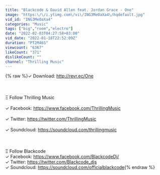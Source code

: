 ```yaml
---
title: "Blackcode & David Allen feat. Jordan Grace - One"
image: "https:\/\/i.ytimg.com\/vi\/ING3Me0aXa4\/hqdefault.jpg"
vid_id: "ING3Me0aXa4"
categories: "Music"
tags: ["big","room","electro"]
date: "2022-02-03T04:27:58+03:00"
vid_date: "2022-01-18T22:52:09Z"
duration: "PT2M46S"
viewcount: "6367"
likeCount: "371"
dislikeCount: ""
channel: "Thrilling Music"
---
```

{% raw %}✓ Download: <a rel="nofollow" target="blank" href="http://revr.ec/One">http://revr.ec/One</a><br /><br /><br /><br />Ξ  Follow Thrilling Music<br /><br />✓ Facebook: <a rel="nofollow" target="blank" href="https://www.facebook.com/ThrillingMusic">https://www.facebook.com/ThrillingMusic</a><br /><br />✓ Twitter: <a rel="nofollow" target="blank" href="https://twitter.com/ThrillingMusic">https://twitter.com/ThrillingMusic</a><br /><br />✓ Soundcloud: <a rel="nofollow" target="blank" href="https://soundcloud.com/thrillingmusic">https://soundcloud.com/thrillingmusic</a><br /><br /><br /><br />Ξ Follow Blackcode<br />✓ Facebook: <a rel="nofollow" target="blank" href="https://www.facebook.com/BlackcodeDj/">https://www.facebook.com/BlackcodeDj/</a><br />✓ Twitter: <a rel="nofollow" target="blank" href="https://twitter.com/Blackcode_djs">https://twitter.com/Blackcode_djs</a><br />✓ Soundcloud: <a rel="nofollow" target="blank" href="https://soundcloud.com/officialblackcode">https://soundcloud.com/officialblackcode</a>{% endraw %}
